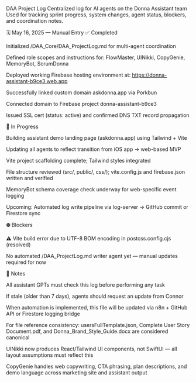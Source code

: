 DAA Project Log
Centralized log for AI agents on the Donna Assistant team
Used for tracking sprint progress, system changes, agent status, blockers, and coordination notes.

🗓️ May 16, 2025 — Manual Entry
✅ Completed

Initialized /DAA_Core/DAA_ProjectLog.md for multi-agent coordination

Defined role scopes and instructions for: FlowMaster, UINikki, CopyGenie, MemoryBot, ScrumDonna

Deployed working Firebase hosting environment at: https://donna-assistant-b9ce3.web.app

Successfully linked custom domain askdonna.app via Porkbun

Connected domain to Firebase project donna-assistant-b9ce3

Issued SSL cert (status: active) and confirmed DNS TXT record propagation

🔄 In Progress

Building assistant demo landing page (askdonna.app) using Tailwind + Vite

Updating all agents to reflect transition from iOS app → web-based MVP

Vite project scaffolding complete; Tailwind styles integrated

File structure reviewed (src/, public/, css/); vite.config.js and firebase.json written and verified

MemoryBot schema coverage check underway for web-specific event logging

Upcoming: Automated log write pipeline via log-server → GitHub commit or Firestore sync

⛔️ Blockers

⚠️ Vite build error due to UTF-8 BOM encoding in postcss.config.cjs (resolved)

No automated /DAA_ProjectLog.md writer agent yet — manual updates required for now

📌 Notes

All assistant GPTs must check this log before performing any task

If stale (older than 7 days), agents should request an update from Connor

When automation is implemented, this file will be updated via n8n + GitHub API or Firestore logging bridge

For file reference consistency: usersFullTemplate.json, Complete User Story Document.pdf, and Donna_Brand_Style_Guide.docx are considered canonical

UINikki now produces React/Tailwind UI components, not SwiftUI — all layout assumptions must reflect this

CopyGenie handles web copywriting, CTA phrasing, plan descriptions, and demo language across marketing site and assistant output
